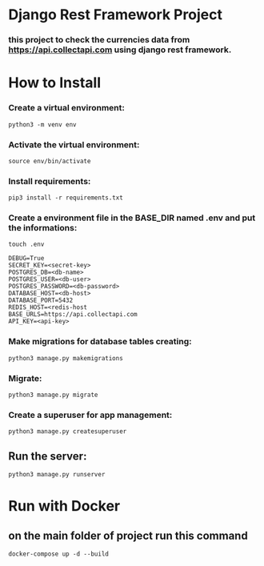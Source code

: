 # Django Rest Framework Project

### this project to check the currencies data from https://api.collectapi.com using django rest framework.

# How to Install

### Create a virtual environment:

`python3 -m venv env`

### Activate the virtual environment:

`source env/bin/activate`

### Install requirements:

`pip3 install -r requirements.txt`

### Create a environment file in the BASE_DIR named .env and put the informations:

```
touch .env
```

```
DEBUG=True
SECRET_KEY=<secret-key>
POSTGRES_DB=<db-name>
POSTGRES_USER=<db-user>
POSTGRES_PASSWORD=<db-password>
DATABASE_HOST=<db-host>
DATABASE_PORT=5432
REDIS_HOST=<redis-host
BASE_URLS=https://api.collectapi.com
API_KEY=<api-key>
```

### Make migrations for database tables creating:

`python3 manage.py makemigrations`

### Migrate:

`python3 manage.py migrate`

### Create a superuser for app management:

`python3 manage.py createsuperuser`

## Run the server:

`python3 manage.py runserver`

# Run with Docker

## on the main folder of project run this command

`docker-compose up -d --build`
